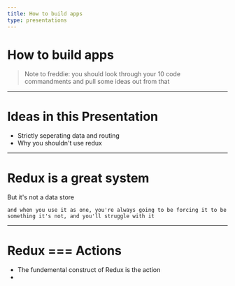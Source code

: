 ```yaml
---
title: How to build apps
type: presentations
---
```


# How to build apps

> Note to freddie: you should look through your 10 code commandments and pull some ideas out from that

---

# Ideas in this Presentation

- Strictly seperating data and routing
- Why you shouldn't use redux

---

# Redux is a great system

But it's not a data store

```notes
and when you use it as one, you're always going to be forcing it to be something it's not, and you'll struggle with it
```

---

# Redux === Actions

- The fundemental construct of Redux is the action
-
